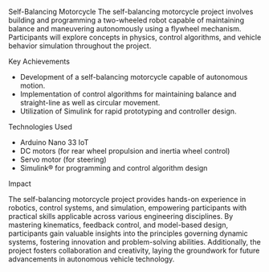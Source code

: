 Self-Balancing Motorcycle
The self-balancing motorcycle project involves building and programming a two-wheeled robot capable of maintaining balance
and maneuvering autonomously using a flywheel mechanism. Participants will explore concepts in physics, control algorithms, 
and vehicle behavior simulation throughout the project.

Key Achievements
- Development of a self-balancing motorcycle capable of autonomous motion.
- Implementation of control algorithms for maintaining balance and straight-line as well as circular movement.
- Utilization of Simulink for rapid prototyping and controller design.
  
Technologies Used
- Arduino Nano 33 IoT
- DC motors (for rear wheel propulsion and inertia wheel control)
- Servo motor (for steering)
- Simulink® for programming and control algorithm design

Impact

The self-balancing motorcycle project provides hands-on experience in robotics, control systems, and simulation, empowering
participants with practical skills applicable across various engineering disciplines. By mastering kinematics, feedback control,
and model-based design, participants gain valuable insights into the principles governing dynamic systems, fostering innovation and
problem-solving abilities. Additionally, the project fosters collaboration and creativity, laying the groundwork for future advancements
in autonomous vehicle technology.
